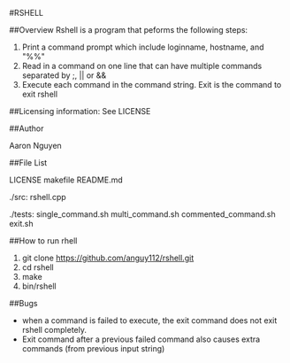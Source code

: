 #RSHELL

##Overview
Rshell is a program that peforms the following steps:

1. Print a command prompt which include loginname, hostname, and "%%"
2. Read in a command on one line that can have multiple commands separated by ;, || or &&
3. Execute each command in the command string.  Exit is the command to exit rshell


##Licensing information: See LICENSE

##Author

Aaron Nguyen

##File List

LICENSE
makefile
README.md

./src:
rshell.cpp

./tests:
single_command.sh
multi_command.sh
commented_command.sh
exit.sh


##How to run rhell

1. git clone https://github.com/anguy112/rshell.git
2. cd rshell
4. make
4. bin/rshell

##Bugs

* when a command is failed to execute, the exit command does not exit rshell completely.
* Exit command after a previous failed command also causes extra commands (from previous input string)





